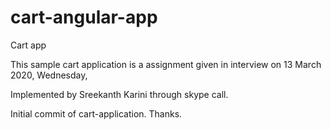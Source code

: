 # cart-angular-app
Cart app

This sample cart application is a assignment given in interview on
13 March 2020, Wednesday,

Implemented by Sreekanth Karini through skype call.

Initial commit of cart-application.
Thanks.
